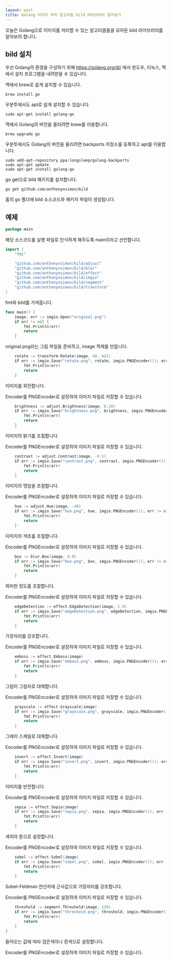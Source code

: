 ```yaml
---
layout: post
title: Golang 이미지 처리 알고리즘 bild 라이브러리 알아보기
---
```


오늘은 Golang으로 이미지를 처리할 수 있는 알고리즘들을 모아둔 bild 라이브러리를 알아보려 합니다.

## bild 설치

우선 Golang의 환경을 구성하기 위해 https://golang.org/dl/ 에서 윈도우, 리눅스, 맥에서 설치 프로그램을 내려받을 수 있습니다.

맥에서 brew로 쉽게 설치할 수 있습니다.

```
brew install go
```

우분투에서도 apt로 쉽게 설치할 수 있습니다.

```
sudo apt-get install golang-go
```

맥에서 Golang의 버전을 올리려면 brew를 이용합니다.

```
brew upgrade go
```

우분투에서도 Golang의 버전을 올리려면 backports 저장소를 등록하고 apt를 이용합니다.

```
sudo add-apt-repository ppa:longsleep/golang-backports
sudo apt-get update
sudo apt-get install golang-go
```

go get으로 bild 패키지를 설치합니다.

```
go get github.com/anthonynsimon/bild
```

홈의 go 폴더에 bild 소스코드와 패키지 파일이 생성됩니다.

## 예제

```go
package main
```

해당 소스코드를 실행 파일로 인식하게 해주도록 main이라고 선언합니다.

```go
import (
	"fmt"

	"github.com/anthonynsimon/bild/adjust"
	"github.com/anthonynsimon/bild/blur"
	"github.com/anthonynsimon/bild/effect"
	"github.com/anthonynsimon/bild/imgio"
	"github.com/anthonynsimon/bild/segment"
	"github.com/anthonynsimon/bild/transform"
)
```

fmt와 bild를 가져옵니다.

```go
func main() {
	image, err := imgio.Open("original.png")
	if err != nil {
		fmt.Println(err)
		return
	}
```

original.png라는 그림 파일을 준비하고, image 객체를 만듭니다.

```go
	rotate := transform.Rotate(image, 40, nil)
	if err := imgio.Save("rotate.png", rotate, imgio.PNGEncoder()); err != nil {
		fmt.Println(err)
		return
	}
```

이미지를 회전합니다.

Encoder를 PNGEncoder로 설정하여 이미지 파일로 저장할 수 있습니다.

```go
	brightness := adjust.Brightness(image, 0.20)
	if err := imgio.Save("brightness.png", brightness, imgio.PNGEncoder()); err != nil {
		fmt.Println(err)
		return
	}
```

이미지의 밝기를 조절합니다.

Encoder를 PNGEncoder로 설정하여 이미지 파일로 저장할 수 있습니다.

```go
	contrast := adjust.Contrast(image, -0.5)
	if err := imgio.Save("contrast.png", contrast, imgio.PNGEncoder()); err != nil {
		fmt.Println(err)
		return
	}
```

이미지의 명암을 조절합니다.

Encoder를 PNGEncoder로 설정하여 이미지 파일로 저장할 수 있습니다.

```go
	hue := adjust.Hue(image, -40)
	if err := imgio.Save("hue.png", hue, imgio.PNGEncoder()); err != nil {
		fmt.Println(err)
		return
	}
```

이미지의 색조를 조절합니다.

Encoder를 PNGEncoder로 설정하여 이미지 파일로 저장할 수 있습니다.

```go
	box := blur.Box(image, 8.0)
	if err := imgio.Save("box.png", box, imgio.PNGEncoder()); err != nil {
		fmt.Println(err)
		return
	}
```

희미한 정도를 조절합니다.

Encoder를 PNGEncoder로 설정하여 이미지 파일로 저장할 수 있습니다.

```go
	edgeDetection := effect.EdgeDetection(image, 1.0)
	if err := imgio.Save("edgeDetection.png", edgeDetection, imgio.PNGEncoder()); err != nil {
		fmt.Println(err)
		return
	}
```

가장자리를 강조합니다.

Encoder를 PNGEncoder로 설정하여 이미지 파일로 저장할 수 있습니다.

```go
	emboss := effect.Emboss(image)
	if err := imgio.Save("emboss.png", emboss, imgio.PNGEncoder()); err != nil {
		fmt.Println(err)
		return
	}
```

그림이 그림자로 대체합니다.

Encoder를 PNGEncoder로 설정하여 이미지 파일로 저장할 수 있습니다.

```go
	grayscale := effect.Grayscale(image)
	if err := imgio.Save("grayscale.png", grayscale, imgio.PNGEncoder()); err != nil {
		fmt.Println(err)
		return
	}
```

그레이 스케일로 대체합니다.

Encoder를 PNGEncoder로 설정하여 이미지 파일로 저장할 수 있습니다.

```go
	invert := effect.Invert(image)
	if err := imgio.Save("invert.png", invert, imgio.PNGEncoder()); err != nil {
		fmt.Println(err)
		return
	}
```

이미지를 반전합니다.

Encoder를 PNGEncoder로 설정하여 이미지 파일로 저장할 수 있습니다.

```go
	sepia := effect.Sepia(image)
	if err := imgio.Save("sepia.png", sepia, imgio.PNGEncoder()); err != nil {
		fmt.Println(err)
		return
	}
```

세피아 톤으로 설정합니다.

Encoder를 PNGEncoder로 설정하여 이미지 파일로 저장할 수 있습니다.

```go
	sobel := effect.Sobel(image)
	if err := imgio.Save("sobel.png", sobel, imgio.PNGEncoder()); err != nil {
		fmt.Println(err)
		return
	}
```

Sobel-Feldman 연산자에 근사값으로 가장자리를 강조합니다.

Encoder를 PNGEncoder로 설정하여 이미지 파일로 저장할 수 있습니다.

```go
	threshold := segment.Threshold(image, 120)
	if err := imgio.Save("threshold.png", threshold, imgio.PNGEncoder()); err != nil {
		fmt.Println(err)
		return
	}
}
```

들어오는 값에 따라 검은색이나 흰색으로 설정합니다.

Encoder를 PNGEncoder로 설정하여 이미지 파일로 저장할 수 있습니다.